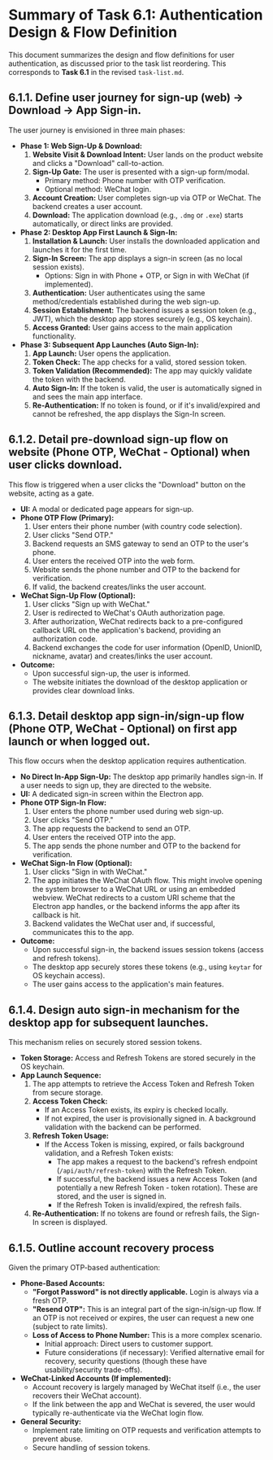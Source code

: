 # Summary of Task 6.1: Authentication Design & Flow Definition

This document summarizes the design and flow definitions for user authentication, as discussed prior to the task list reordering. This corresponds to **Task 6.1** in the revised `task-list.md`.

## 6.1.1. Define user journey for sign-up (web) -> Download -> App Sign-in.

The user journey is envisioned in three main phases:

*   **Phase 1: Web Sign-Up & Download:**
    1.  **Website Visit & Download Intent:** User lands on the product website and clicks a "Download" call-to-action.
    2.  **Sign-Up Gate:** The user is presented with a sign-up form/modal.
        *   Primary method: Phone number with OTP verification.
        *   Optional method: WeChat login.
    3.  **Account Creation:** User completes sign-up via OTP or WeChat. The backend creates a user account.
    4.  **Download:** The application download (e.g., `.dmg` or `.exe`) starts automatically, or direct links are provided.
*   **Phase 2: Desktop App First Launch & Sign-In:**
    1.  **Installation & Launch:** User installs the downloaded application and launches it for the first time.
    2.  **Sign-In Screen:** The app displays a sign-in screen (as no local session exists).
        *   Options: Sign in with Phone + OTP, or Sign in with WeChat (if implemented).
    3.  **Authentication:** User authenticates using the same method/credentials established during the web sign-up.
    4.  **Session Establishment:** The backend issues a session token (e.g., JWT), which the desktop app stores securely (e.g., OS keychain).
    5.  **Access Granted:** User gains access to the main application functionality.
*   **Phase 3: Subsequent App Launches (Auto Sign-In):**
    1.  **App Launch:** User opens the application.
    2.  **Token Check:** The app checks for a valid, stored session token.
    3.  **Token Validation (Recommended):** The app may quickly validate the token with the backend.
    4.  **Auto Sign-In:** If the token is valid, the user is automatically signed in and sees the main app interface.
    5.  **Re-Authentication:** If no token is found, or if it's invalid/expired and cannot be refreshed, the app displays the Sign-In screen.

## 6.1.2. Detail pre-download sign-up flow on website (Phone OTP, WeChat - Optional) when user clicks download.

This flow is triggered when a user clicks the "Download" button on the website, acting as a gate.

*   **UI:** A modal or dedicated page appears for sign-up.
*   **Phone OTP Flow (Primary):**
    1.  User enters their phone number (with country code selection).
    2.  User clicks "Send OTP."
    3.  Backend requests an SMS gateway to send an OTP to the user's phone.
    4.  User enters the received OTP into the web form.
    5.  Website sends the phone number and OTP to the backend for verification.
    6.  If valid, the backend creates/links the user account.
*   **WeChat Sign-Up Flow (Optional):**
    1.  User clicks "Sign up with WeChat."
    2.  User is redirected to WeChat's OAuth authorization page.
    3.  After authorization, WeChat redirects back to a pre-configured callback URL on the application's backend, providing an authorization code.
    4.  Backend exchanges the code for user information (OpenID, UnionID, nickname, avatar) and creates/links the user account.
*   **Outcome:**
    *   Upon successful sign-up, the user is informed.
    *   The website initiates the download of the desktop application or provides clear download links.

## 6.1.3. Detail desktop app sign-in/sign-up flow (Phone OTP, WeChat - Optional) on first app launch or when logged out.

This flow occurs when the desktop application requires authentication.

*   **No Direct In-App Sign-Up:** The desktop app primarily handles sign-in. If a user needs to sign up, they are directed to the website.
*   **UI:** A dedicated sign-in screen within the Electron app.
*   **Phone OTP Sign-In Flow:**
    1.  User enters the phone number used during web sign-up.
    2.  User clicks "Send OTP."
    3.  The app requests the backend to send an OTP.
    4.  User enters the received OTP into the app.
    5.  The app sends the phone number and OTP to the backend for verification.
*   **WeChat Sign-In Flow (Optional):**
    1.  User clicks "Sign in with WeChat."
    2.  The app initiates the WeChat OAuth flow. This might involve opening the system browser to a WeChat URL or using an embedded webview. WeChat redirects to a custom URI scheme that the Electron app handles, or the backend informs the app after its callback is hit.
    3.  Backend validates the WeChat user and, if successful, communicates this to the app.
*   **Outcome:**
    *   Upon successful sign-in, the backend issues session tokens (access and refresh tokens).
    *   The desktop app securely stores these tokens (e.g., using `keytar` for OS keychain access).
    *   The user gains access to the application's main features.

## 6.1.4. Design auto sign-in mechanism for the desktop app for subsequent launches.

This mechanism relies on securely stored session tokens.

*   **Token Storage:** Access and Refresh Tokens are stored securely in the OS keychain.
*   **App Launch Sequence:**
    1.  The app attempts to retrieve the Access Token and Refresh Token from secure storage.
    2.  **Access Token Check:**
        *   If an Access Token exists, its expiry is checked locally.
        *   If not expired, the user is provisionally signed in. A background validation with the backend can be performed.
    3.  **Refresh Token Usage:**
        *   If the Access Token is missing, expired, or fails background validation, and a Refresh Token exists:
            *   The app makes a request to the backend's refresh endpoint (`/api/auth/refresh-token`) with the Refresh Token.
            *   If successful, the backend issues a new Access Token (and potentially a new Refresh Token - token rotation). These are stored, and the user is signed in.
            *   If the Refresh Token is invalid/expired, the refresh fails.
    4.  **Re-Authentication:** If no tokens are found or refresh fails, the Sign-In screen is displayed.

## 6.1.5. Outline account recovery process

Given the primary OTP-based authentication:

*   **Phone-Based Accounts:**
    *   **"Forgot Password" is not directly applicable.** Login is always via a fresh OTP.
    *   **"Resend OTP":** This is an integral part of the sign-in/sign-up flow. If an OTP is not received or expires, the user can request a new one (subject to rate limits).
    *   **Loss of Access to Phone Number:** This is a more complex scenario.
        *   Initial approach: Direct users to customer support.
        *   Future considerations (if necessary): Verified alternative email for recovery, security questions (though these have usability/security trade-offs).
*   **WeChat-Linked Accounts (If implemented):**
    *   Account recovery is largely managed by WeChat itself (i.e., the user recovers their WeChat account).
    *   If the link between the app and WeChat is severed, the user would typically re-authenticate via the WeChat login flow.
*   **General Security:**
    *   Implement rate limiting on OTP requests and verification attempts to prevent abuse.
    *   Secure handling of session tokens. 